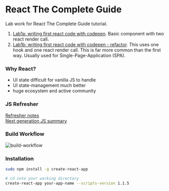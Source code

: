 # React The Complete Guide  

Lab work for React The Complete Guide tutorial.    

1. [Lab1a: writing first react code with codepen](https://codepen.io/helloanh/pen/LYPzMLm). Basic component with two react render call.   
2. [Lab1b: writing first react code with codepen - refactor](https://codepen.io/helloanh/pen/yLBzGKV).  This uses one hook and one react render call.  This is far more common than the first way.  Usually used for Single-Page-Application (SPA).  



### Why React? 

- UI state difficult for vanilla JS to handle  
- UI state-management much better  
- huge ecosystem and active community  

### JS Refresher  

[Refresher notes](js-refresher.md)    
[Next generation JS summary](next-gen-js-summary.pdf)  

### Build Workflow

![build-workflow](images/build-workflow.png)


### Installation

```bash
sudo npm install -g create-react-app 

# cd into your working directory
create-react-app your-app-name --scripts-version 1.1.5

```

